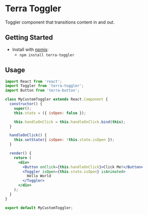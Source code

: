 # Terra Toggler

Toggler component that transitions content in and out.

## Getting Started

- Install with [npmjs](https://www.npmjs.com):
  - `npm install terra-toggler`

## Usage

```jsx
import React from 'react';
import Toggler from 'terra-toggler';
import Button from 'terra-button';

class MyCustomToggler extends React.Component {
  constructor() {
    super();
    this.state = ({ isOpen: false });

    this.handleOnClick = this.handleOnClick.bind(this);
  }

  handleOnClick() {
    this.setState({ isOpen: !this.state.isOpen });
  }

  render() {
    return (
      <div>
        <Button onClick={this.handleOnClick}>Click Me!</Button>
        <Toggler isOpen={this.state.isOpen} isAnimated>
          Hello World
        </Toggler>
      </div>
    );
  }
}

export default MyCustomToggler;
```
